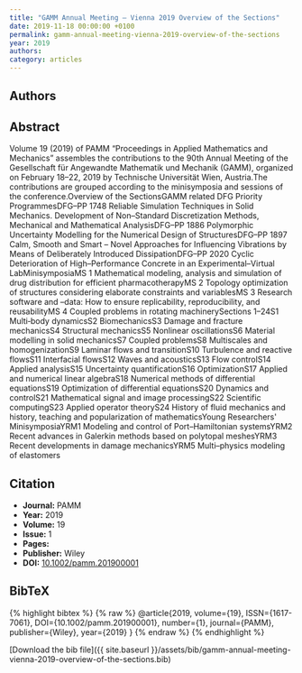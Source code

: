```yaml
---
title: "GAMM Annual Meeting – Vienna 2019 Overview of the Sections"
date: 2019-11-18 00:00:00 +0100
permalink: gamm-annual-meeting-vienna-2019-overview-of-the-sections
year: 2019
authors: 
category: articles
---
```

 
## Authors

 
## Abstract
Volume 19 (2019) of PAMM “Proceedings in Applied Mathematics and Mechanics” assembles the contributions to the 90th Annual Meeting of the Gesellschaft für Angewandte Mathematik und Mechanik (GAMM), organized on February 18–22, 2019 by Technische Universität Wien, Austria.The contributions are grouped according to the minisymposia and sessions of the conference.Overview of the SectionsGAMM related DFG Priority ProgrammesDFG–PP 1748 Reliable Simulation Techniques in Solid Mechanics. Development of Non–Standard Discretization Methods, Mechanical and Mathematical AnalysisDFG–PP 1886 Polymorphic Uncertainty Modelling for the Numerical Design of StructuresDFG–PP 1897 Calm, Smooth and Smart – Novel Approaches for Influencing Vibrations by Means of Deliberately Introduced DissipationDFG–PP 2020 Cyclic Deterioration of High–Performance Concrete in an Experimental–Virtual LabMinisymposiaMS 1 Mathematical modeling, analysis and simulation of drug distribution for efficient pharmacotherapyMS 2 Topology optimization of structures considering elaborate constraints and variablesMS 3 Research software and –data: How to ensure replicability, reproducibility, and reusabilityMS 4 Coupled problems in rotating machinerySections 1–24S1 Multi‐body dynamicsS2 BiomechanicsS3 Damage and fracture mechanicsS4 Structural mechanicsS5 Nonlinear oscillationsS6 Material modelling in solid mechanicsS7 Coupled problemsS8 Multiscales and homogenizationS9 Laminar flows and transitionS10 Turbulence and reactive flowsS11 Interfacial flowsS12 Waves and acousticsS13 Flow controlS14 Applied analysisS15 Uncertainty quantificationS16 OptimizationS17 Applied and numerical linear algebraS18 Numerical methods of differential equationsS19 Optimization of differential equationsS20 Dynamics and controlS21 Mathematical signal and image processingS22 Scientific computingS23 Applied operator theoryS24 History of fluid mechanics and history, teaching and popularization of mathematicsYoung Researchers' MinisymposiaYRM1 Modeling and control of Port–Hamiltonian systemsYRM2 Recent advances in Galerkin methods based on polytopal meshesYRM3 Recent developments in damage mechanicsYRM5 Multi–physics modeling of elastomers
 
## Citation
- **Journal:** PAMM
- **Year:** 2019
- **Volume:** 19
- **Issue:** 1
- **Pages:** 
- **Publisher:** Wiley
- **DOI:** [10.1002/pamm.201900001](https://doi.org/10.1002/pamm.201900001)
 
## BibTeX
{% highlight bibtex %}
{% raw %}
@article{2019, volume={19},
  ISSN={1617-7061},
  DOI={10.1002/pamm.201900001},
  number={1},
  journal={PAMM},
  publisher={Wiley},
  year={2019}
}
{% endraw %}
{% endhighlight %}
 
[Download the bib file]({{ site.baseurl }}/assets/bib/gamm-annual-meeting-vienna-2019-overview-of-the-sections.bib)
 
